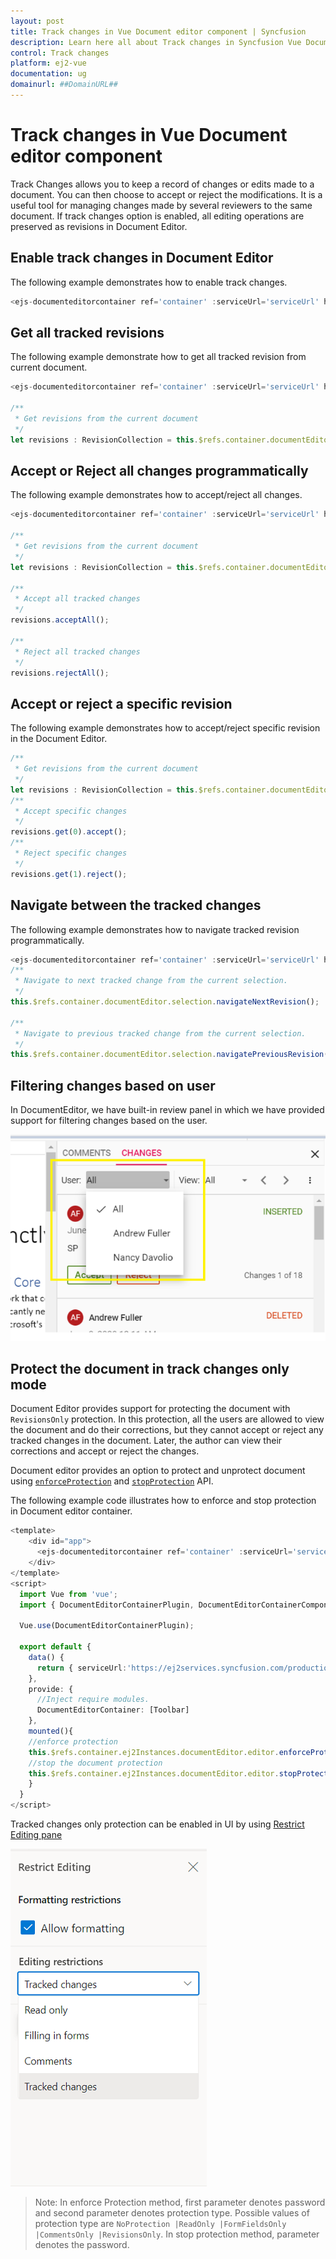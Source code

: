 ```yaml
---
layout: post
title: Track changes in Vue Document editor component | Syncfusion
description: Learn here all about Track changes in Syncfusion Vue Document editor component of Syncfusion Essential JS 2 and more.
control: Track changes 
platform: ej2-vue
documentation: ug
domainurl: ##DomainURL##
---
```


# Track changes in Vue Document editor component

Track Changes allows you to keep a record of changes or edits made to a document. You can then choose to accept or reject the modifications. It is a useful tool for managing changes made by several reviewers to the same document. If track changes option is enabled, all editing operations are preserved as revisions in Document Editor.

## Enable track changes in Document Editor

The following example demonstrates how to enable track changes.

```ts
<ejs-documenteditorcontainer ref='container' :serviceUrl='serviceUrl' height="590px" id='container' :enableTrackChanges='true'></ejs-documenteditorcontainer>
```

## Get all tracked revisions

The following example demonstrate how to get all tracked revision from current document.

```ts
<ejs-documenteditorcontainer ref='container' :serviceUrl='serviceUrl' height="590px" id='container' :enableTrackChanges='true'></ejs-documenteditorcontainer>

/**
 * Get revisions from the current document
 */
let revisions : RevisionCollection = this.$refs.container.documentEditor.revisions;
```

## Accept or Reject all changes programmatically

The following example demonstrates how to accept/reject all changes.

```ts
<ejs-documenteditorcontainer ref='container' :serviceUrl='serviceUrl' height="590px" id='container' :enableTrackChanges='true'></ejs-documenteditorcontainer>

/**
 * Get revisions from the current document
 */
let revisions : RevisionCollection = this.$refs.container.documentEditor.revisions;

/**
 * Accept all tracked changes
 */
revisions.acceptAll();

/**
 * Reject all tracked changes
 */
revisions.rejectAll();
```

## Accept or reject a specific revision

The following example demonstrates how to accept/reject specific revision in the Document Editor.

```ts
/**
 * Get revisions from the current document
 */
let revisions : RevisionCollection = this.$refs.container.documentEditor.revisions;
/**
 * Accept specific changes
 */
revisions.get(0).accept();
/**
 * Reject specific changes
 */
revisions.get(1).reject();
```

## Navigate between the tracked changes

The following example demonstrates how to navigate tracked revision programmatically.

```ts
<ejs-documenteditorcontainer ref='container' :serviceUrl='serviceUrl' height="590px" id='container' :enableTrackChanges='true'></ejs-documenteditorcontainer>
/**
 * Navigate to next tracked change from the current selection.
 */
this.$refs.container.documentEditor.selection.navigateNextRevision();

/**
 * Navigate to previous tracked change from the current selection.
 */
this.$refs.container.documentEditor.selection.navigatePreviousRevision();
```

## Filtering changes based on user

In DocumentEditor, we have built-in review panel in which we have provided support for filtering changes based on the user.

![Track changes](images/track-changes.png)

## Protect the document in track changes only mode

Document Editor provides support for protecting the document with `RevisionsOnly` protection. In this protection, all the users are allowed to view the document and do their corrections, but they cannot accept or reject any tracked changes in the document. Later, the author can view their corrections and accept or reject the changes.

Document editor provides an option to protect and unprotect document using [`enforceProtection`](https://ej2.syncfusion.com/vue/documentation/api/document-editor/editor/#enforceprotection) and [`stopProtection`](https://ej2.syncfusion.com/vue/documentation/api/document-editor/editor/#stopprotection) API.

The following example code illustrates how to enforce and stop protection in Document editor container.

```ts
<template>
    <div id="app">
      <ejs-documenteditorcontainer ref='container' :serviceUrl='serviceUrl' height="590px" id='container' :enableToolbar='true'></ejs-documenteditorcontainer>
    </div>
</template>
<script>
  import Vue from 'vue';
  import { DocumentEditorContainerPlugin, DocumentEditorContainerComponent,Toolbar} from '@syncfusion/ej2-vue-documenteditor';

  Vue.use(DocumentEditorContainerPlugin);

  export default {
    data() {
      return { serviceUrl:'https://ej2services.syncfusion.com/production/web-services/api/documenteditor/'};
    },
    provide: {
      //Inject require modules.
      DocumentEditorContainer: [Toolbar]
    },
    mounted(){
    //enforce protection
    this.$refs.container.ej2Instances.documentEditor.editor.enforceProtection('123','RevisionsOnly');
    //stop the document protection
    this.$refs.container.ej2Instances.documentEditor.editor.stopProtection('123');
    }
  }
</script>
```

Tracked changes only protection can be enabled in UI by using [Restrict Editing pane](../document-editor/document-management#restrict-editing-pane)

![Enable track changes only protection](images/tracked-changes.png)

>Note: In enforce Protection method, first parameter denotes password and second parameter denotes protection type. Possible values of protection type are `NoProtection |ReadOnly |FormFieldsOnly |CommentsOnly |RevisionsOnly`. In stop protection method, parameter denotes the password.